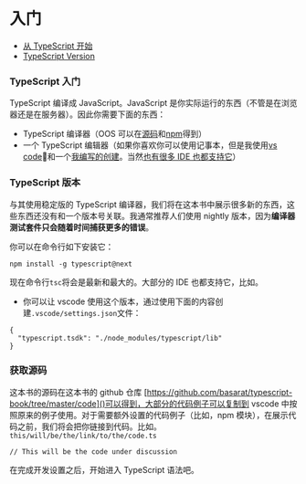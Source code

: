 # 入门

- [从 TypeScript 开始]()
- [TypeScript Version]()

### TypeScript 入门

TypeScript 编译成 JavaScript。JavaScript 是你实际运行的东西（不管是在浏览器还是在服务器）。因此你需要下面的东西：

- TypeScript 编译器（OOS 可以在[源码]()和[npm]()得到）
- 一个 TypeScript 编辑器（如果你喜欢你可以使用记事本，但是我使用[vs code]()🌹和一个[我编写的创建]()。当然[也有很多 IDE 也都支持它]()）


### TypeScript 版本

与其使用稳定版的 TypeScript 编译器，我们将在这本书中展示很多新的东西，这些东西还没有和一个版本号关联。我通常推荐人们使用 nightly 版本，因为**编译器测试套件只会随着时间捕获更多的错误**。

你可以在命令行如下安装它：
```
npm install -g typescript@next
```

现在命令行`tsc`将会是最新和最大的。大部分的 IDE 也都支持它，比如。

- 你可以让 vscode 使用这个版本，通过使用下面的内容创建`.vscode/settings.json`文件：
```
{
  "typescript.tsdk": "./node_modules/typescript/lib"
}

```

### 获取源码

这本书的源码在这本书的 github 仓库 [https://github.com/basarat/typescript-book/tree/master/code]()可以得到，大部分的代码例子可以复制到 vscode 中按照原来的例子使用。对于需要额外设置的代码例子（比如，npm 模块），在展示代码之前，我们将会把你链接到代码。比如。
`this/will/be/the/link/to/the/code.ts`

```
// This will be the code under discussion
```

在完成开发设置之后，开始进入 TypeScript 语法吧。
